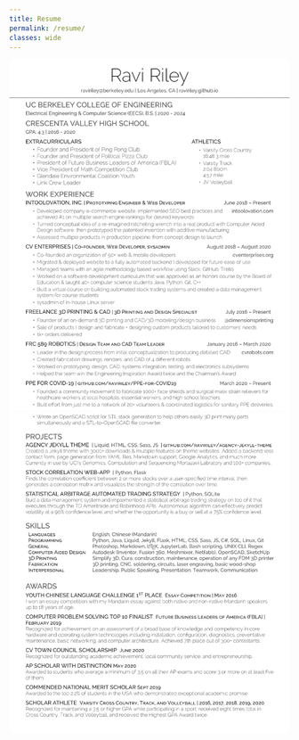 ```yaml
---
title: Resume
permalink: /resume/
classes: wide
---
```

<!--
<object data="/assets/resume/resume.pdf" type="application/pdf" width="1000px" height="1000px">
    <embed src="/assets/resume/resume.pdf">
        <p>This browser does not support PDFs. Please download the PDF to view it: <a href="/assets/resume/resume.pdf">Download PDF</a>.</p>
    </embed>
</object>
-->


![Resume page 1](/assets/resume/mega_resume-1.png)
![Resume page 2](/assets/resume/mega_resume-2.png)

<!-- [Download PDF](/assets/resume/resume.pdf) | [View on Overleaf](https://www.overleaf.com/read/yjqwjrxvrtxz) -->
